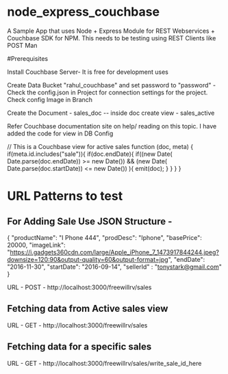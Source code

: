 # node_express_couchbase
A Sample App that uses Node + Express Module for REST Webservices + Couchbase SDK for NPM. This needs to be testing using 
REST Clients like POST Man

#Prerequisites

Install Couchbase Server- It is free for development uses

Create Data Bucket "rahul_couchbase" and set password to "password" - Check the config.json in Project for connection 
settings for the project. Check config Image in Branch

Create the Document - sales_doc -- inside doc create view - sales_active

Refer Couchbase documentation site on help/ reading on this topic. I have added the code for view in DB Config

// This is a Couchbase view for active sales
function (doc, meta) {
  if(meta.id.includes("sale")){
    if(doc.endDate){
      if((new Date( Date.parse(doc.endDate)) >= new Date())
         		&& (new Date( Date.parse(doc.startDate)) <= new Date()) ){
  			emit(doc);
      }
    }
  }
}

# URL Patterns to test

## For Adding Sale Use JSON Structure - 
{
  "productName": "I Phone 444",
  "prodDesc": "Iphone",
  "basePrice": 20000,
  "imageLink": "https://i.gadgets360cdn.com/large/Apple_iPhone_7_1473917844244.jpeg?downsize=120:90&output-quality=60&output-format=jpg",
  "endDate": "2016-11-30",
  "startDate": "2016-09-14",
  "sellerId" : "tonystark@gmail.com"
}

URL - POST - http://localhost:3000/freewillrv/sales

## Fetching data from Active sales view

URL - GET - http://localhost:3000/freewillrv/sales

## Fetching data for a specific sales

URL - GET - http://localhost:3000/freewillrv/sales/write_sale_id_here